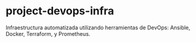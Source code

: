 # project-devops-infra
Infraestructura automatizada utilizando herramientas de DevOps: Ansible, Docker, Terraform, y Prometheus.
